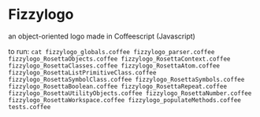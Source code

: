# Fizzylogo
an object-oriented logo made in Coffeescript (Javascript)

to run: ```cat fizzylogo_globals.coffee fizzylogo_parser.coffee fizzylogo_RosettaObjects.coffee fizzylogo_RosettaContext.coffee fizzylogo_RosettaClasses.coffee fizzylogo_RosettaAtom.coffee fizzylogo_RosettaListPrimitiveClass.coffee fizzylogo_RosettaSymbolClass.coffee fizzylogo_RosettaSymbols.coffee fizzylogo_RosettaBoolean.coffee fizzylogo_RosettaRepeat.coffee fizzylogo_RosettaUtilityObjects.coffee fizzylogo_RosettaNumber.coffee fizzylogo_RosettaWorkspace.coffee fizzylogo_populateMethods.coffee tests.coffee```

